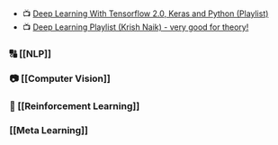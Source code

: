 - 📺 [Deep Learning With Tensorflow 2.0, Keras and Python (Playlist)](https://www.youtube.com/playlist?-list=PLeo1K3hjS3uu7CxAacxVndI4bE_o3BDtO)
- 📺 [Deep Learning Playlist (Krish Naik) - very good for theory! ](https://www.youtube.com/playlist?list=PLZoTAELRMXVPGU70ZGsckrMdr0FteeRUi)

### 🔠 [[NLP]]

### 📷 [[Computer Vision]]

### 🤖 [[Reinforcement Learning]]

###  [[Meta Learning]]